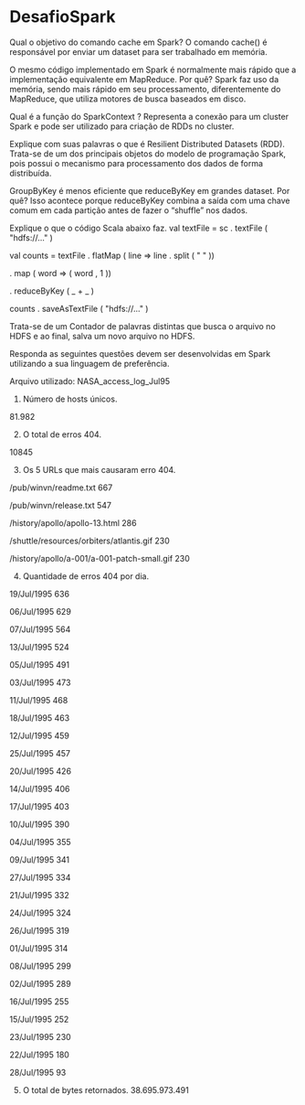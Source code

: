 # DesafioSpark

Qual o objetivo do comando cache em Spark?
O comando cache() é responsável por enviar um dataset para ser trabalhado em memória.

O mesmo código implementado em Spark é normalmente mais rápido que a implementação equivalente em MapReduce. Por quê?
Spark faz uso da memória, sendo mais rápido em seu processamento, diferentemente do MapReduce, que utiliza motores de busca baseados em disco.

Qual é a função do SparkContext ?
Representa a conexão para um cluster Spark e pode ser utilizado para criação de RDDs no cluster.

Explique com suas palavras o que é Resilient Distributed Datasets (RDD).
Trata-se de um dos principais objetos do modelo de programação Spark, pois possui o mecanismo para processamento dos dados de forma distribuída.

GroupByKey é menos eficiente que reduceByKey em grandes dataset. Por quê?
Isso acontece porque reduceByKey combina a saída com uma chave comum em cada partição antes de fazer o “shuffle” nos dados.

Explique o que o código Scala abaixo faz.
val textFile = sc . textFile ( "hdfs://..." )

val counts = textFile . flatMap ( line => line . split ( " " ))

. map ( word => ( word , 1 ))

. reduceByKey ( _ + _ )

counts . saveAsTextFile ( "hdfs://..." )


Trata-se de um Contador de palavras distintas que busca o arquivo no HDFS e ao final, salva um novo arquivo no HDFS.


Responda as seguintes questões devem ser desenvolvidas em Spark utilizando a sua linguagem de preferência.

Arquivo utilizado: NASA_access_log_Jul95

1. Número de hosts únicos.

81.982

2. O total de erros 404.

10845

3. Os 5 URLs que mais causaram erro 404.

 /pub/winvn/readme.txt                       667
 
 /pub/winvn/release.txt                      547
 
 /history/apollo/apollo-13.html              286
 
 /shuttle/resources/orbiters/atlantis.gif    230
 
 /history/apollo/a-001/a-001-patch-small.gif 230


4. Quantidade de erros 404 por dia.
 
19/Jul/1995  636

06/Jul/1995  629

07/Jul/1995  564

13/Jul/1995  524

05/Jul/1995  491

03/Jul/1995  473

11/Jul/1995  468

18/Jul/1995  463

12/Jul/1995  459

25/Jul/1995  457

20/Jul/1995  426

14/Jul/1995  406

17/Jul/1995  403

10/Jul/1995  390

04/Jul/1995  355

09/Jul/1995  341

27/Jul/1995  334

21/Jul/1995  332

24/Jul/1995  324

26/Jul/1995  319

01/Jul/1995  314

08/Jul/1995  299

02/Jul/1995  289

16/Jul/1995  255

15/Jul/1995  252

23/Jul/1995  230

22/Jul/1995  180

28/Jul/1995  93

5. O total de bytes retornados.
38.695.973.491

